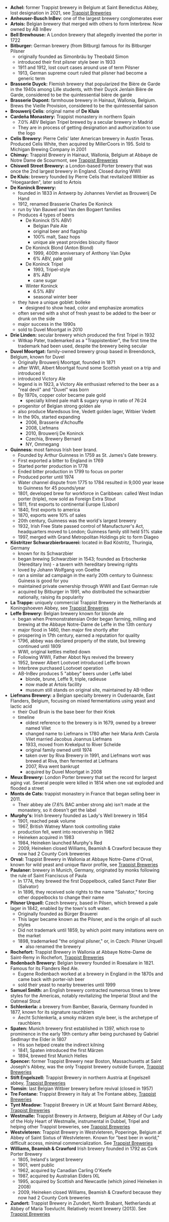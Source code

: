 * **Achel:** former Trappist brewery in Belgium at Saint Benedictus Abbey, lost designation in 2021, see [Trappist Breweries](obsidian://open?vault=cicerone&file=modules%2Fbelgian%2F12__trappist_breweries)
* **Anheuser-Busch InBev**: one of the largest brewery conglomerates ever
* **Artois:** Belgian brewery that merged with others to form Interbrew. Now owned by AB InBev
* **Bell Brewhouse:** A London brewery that allegedly invented the porter in 1722
* **Bitburger:** German brewery (from Bitburg) famous for its Bitburger Pilsner
	* originally founded as Simonbräu by Theobald Simon
	* introduced their first pilsner style beer in 1933
	* 1911 and 1912, lost court cases around use of term Pilsner
	* 1913, German supreme court ruled that pilsner had become a generic term
* **Brasserie Duyck:** Flemish brewery that popularized the Bière de Garde in the 1940s among Lille students, with their Duyck Jenlain Bière de Garde, considered to be the quintessential bière de garde
* **Brasserie Dupont:** farmhouse brewery in Hainaut, Wallonia, Belgium. Brews the Vieille Provision, considered to be the quintessential saison
* **Brouwerij Celis**: original name of **De Kluis**
* **Cardeña Monastery:** Trappist monastery in northern Spain
	* 7.0% ABV Belgian Tripel brewed by a secular brewery in Madrid
	* They are in process of getting designation and authorization to use the logo
* **Celis Brewery**: Pierre Celis' later American brewery in Austin Texas. Produced Celis White, then acquired by MillerCoors in 195. Sold to Michigan Brewing Company in 2001
* **Chimay:** Trappist Brewery in Hainaut, Wallonia, Belgium at Abbaye de Notre Dame de Scourmont, see [Trappist Breweries](obsidian://open?vault=cicerone&file=modules%2Fbelgian%2F12__trappist_breweries)
* **Chiswell Street Brewery:** a London-based Porter brewery that was once the 2nd largest brewery in England. Closed during WWII
* **De Kluis:** brewery founded by Pierre Celis that revitalized Witbier as "Hoegaarden", later sold to Artois
* **De Koninck Brewery:** 
	* founded in 1833 in Antwerp by Johannes Vervliet as Brouwerij De Hand
	* 1912, renamed Brasserie Charles De Koninck
	* run by Van Bauwel and Van den Bogaert families
	* Produces 4 types of beers
		* De Koninck (5% ABV)
			* Belgian Pale Ale
			* original beer and flagship
			* 100% malt, Saaz hops
			* unique ale yeast provides biscuity flavor
		* De Koninck Blond (Anton Blond)
			* 1999, 400th anniversary of Anthony Van Dyke
			* 6% ABV, pale gold
		* De Koninck Tripel
			* 1993, Tripel-style
			* 8% ABV
			* cane sugar
		* Winter Koninck
			* 6.5% ABV
			* seasonal winter beer
	* they have a unique goblet: bolleke
		* designed to show head, color and emphasize aromatics
	* often served with a shot of fresh yeast to be added to the beer or drunk on the side
	* major success in the 1990s
	* sold to Duvel Moortgat in 2010
* **Drie Linden:** secular brewery which produced the first Tripel in 1932
	* Witkap Pater, trademarked as a "Trappistenbier", the first time the trademark had been used, despite the brewery being secular
* **Duvel Moortgat:** family-owned brewery group based in Breendonck, Belgium, known for Duvel
	* Originally Brouwerij Moortgat, founded in 1871
	* after WWI, Albert Moortgat found some Scottish yeast on a trip and introduced it
	* introduced Victory Ale
	* legend is in 1923, a Victory Ale enthusiast referred to the beer as a "real devil" and "Duvel" was born
	* By 1970s, copper color became pale gold
		* specially kilned pale malt & sugary syrup in ratio of 76:24
	* progenitor of Belgian strong golden ale
	* also produce Maredsous line, Vedett golden lager, Witbier Vedett
	* In the 90s, started expanding
		* 2006, Brasserie d'Achouffe
		* 2008, Liefmans
		* 2010, Brouwerij De Koninck 
		* Czechia, Brewery Bernard
		* NY, Ommegang
* **Guinness:** most famous Irish beer brand. 
	* Founded by Arthur Guinness in 1759 as St. James's Gate brewery. 
	* First exported a bitter to England in 1769
	* Started porter production in 1778
	* Ended bitter production in 1799 to focus on porter
	* Produced porter until 1974
	* Water channel dispute from 1775 to 1784 resulted in 9,000 year lease to Guinness for 45 pounds/year
	* 1801, developed brew for workforce in Caribbean: called West Indian porter (triple), now sold as Foreign Extra Stout
	* 1811, first exports to continental Europe (Lisbon)
	* 1840, first exports to america
	* 1870, exports were 10% of sales
	* 20th century, Guinness was the world's largest brewery
	* 1932, Irish Free State passed control of Manufacturer's Act, headquarters moved to London; Guinness family still held 51% stake
	* 1997, merged with Grand Metropolitan Holdings plc to form Diageo
* **Köstritzer Schwarzbierbrauerei:** located in Bad Köstritz, Thuringia, Germany
	* known for its Schwarzbier
	* began brewing Schwarzbier in 1543; founded as Erbschenke (Hereditary Inn) - a tavern with hereditary brewing rights
	* loved by Johann Wolfgang von Goethe
	* ran a similar ad campaign in the early 20th century to Guinness: Guiness is good for you
	* maintained private ownership through WWII and East German rule
	* acquired by Bitburger in 1991, who distributed the schwarzbier nationally, raising its popularity 
* **La Trappe:** uniquely commercial Trappist Brewery in the Netherlands at Koningshoeven Abbey, see [Trappist Breweries](obsidian://open?vault=cicerone&file=modules%2Fbelgian%2F12__trappist_breweries)
* **Leffe Brewery:** Belgian brewery known for blonde ale
	* began when Premonstratensian Order began farming, milling and brewing at the Abbaye Notre-Dame de Leffe in the 13th century
	* major flood in 1460, then major fire shortly after
	* prospering in 17th century, earned a reputation for quality
	* 1796, abbey was declared property of the state, but brewing continued until 1809
	* WWI, original kettles melted down
	* Following WWII, Father Abbot Nys revived the brewery
	* 1952, brewer Albert Lootvoet introduced Leffe brown
	* Interbrew purchased Lootvoet operation
	* AB-InBev produces 5 "abbey" beers under Leffe label
		* blonde, brune, Leffe 9, triple, radieuse
		* now made at Artois facility
		* museum still stands on original site, maintained by AB-InBev
* **Liefmans Brewery:** a Belgian specialty brewery in Oudenaarde, East Flanders, Belgium, focusing on mixed fermentations using yeast and lactic acid
	* their Oud Bruin is the base beer for their Kriek
	* timeline
		* oldest reference to the brewery is in 1679, owned by a brewer named Vilet
		* changed name to Liefmans in 1780 after heir Maria Anth  Carola Vilet married Jacobus Joannus Liefmans
		* 1933, moved from Krekelput to River Schelde
		* original family owned until 1974
		* taken over by Riva Brewery in 1991, and Liefmans wort was brewed  at Riva, then fermented at Liefmans
		* 2007, Riva went bankrupt
		* acquired by Duvel Moortgat in 2008
* **Meux Brewery:** London Porter brewery that set the record for largest aging vat. Several people were killed in 1814 when one vat exploded and flooded a street
* **Monts de Cats:** trappist monastery in France that began selling beer in 2011.
	* Their abbey ale (7.6% BAC amber strong ale) isn't made at the monastery, so it doesn't get the label
* **Murphy's:** Irish brewery founded as Lady's Well brewery in 1854
	* 1901, reached peak volume
	* 1967, British Watney Mann took controlling stake
	* production fell, went into receivership in 1982
	* Heineken acquired in 1983
	* 1984, Heineken launched Murphy's Red
	* 2009, Heineken closed Williams, Beamish & Crawford because they now had 2 County Cork breweries
* **Orval:** Trappist Brewery in Wallonia at Abbaye Notre-Dame d'Orval, known for wild yeast and unique flavor profile, see [Trappist Breweries](obsidian://open?vault=cicerone&file=modules%2Fbelgian%2F12__trappist_breweries)
* **Paulaner:** brewery in Munich, Germany, originated by monks following the rule of Saint Franciscus of Paula
	* In 1774, they brewed the first Doppelbock, called Sanct Pater Bier (Salvator)
	* In 1896, they received sole rights to the name "Salvator," forcing other doppelbocks to change their name
* **Pilsner Urquell:** Czech brewery, based in Pilsen, which brewed a pale lager in 1842, enabled by the town's soft water.
	* Originally founded as Bürger Brauerei
	* This lager became known as the Pilsner, and is the origin of all such styles
	* Did not trademark until 1859, by which point many imitations were on the market
	* 1898, trademarked "the original pilsner," or, in Czech: Pilsner Urquell
		* also renamed the brewery
* **Rochefort:** Trappist Brewery in Wallonia at Abbaye Notre-Dame de Saint-Remy in Rochefort, [Trappist Breweries](obsidian://open?vault=cicerone&file=modules%2Fbelgian%2F12__trappist_breweries)
* **Rodenbach Brewery:** Belgian brewery founded in Roesalare in 1821. Famous for its Flanders Red Ale.
	* Eugene Rodenbach worked at a brewery in England in the 1870s and came back with porter-ish beer
	* sold their yeast to nearby breweries until 1999
* **Samuel Smith:** an English brewery contracted numerous times to brew styles for the Americas, notably revitalizing the Imperial Stout and the Oatmeal Stout
* **Schlenkerla:** a brewery from Bamber, Bavaria, Germany founded in 1877, known for its signature rauchbiers
	* Aecht Schlenkerla, a smoky märzen style beer, is the archetype of rauchbiers
* **Spaten:** Munich brewery first established in 1397, which rose to prominence in the early 19th century after being purchased by Gabriel Sedlmayr the Elder in 1807
	* His son helped create the indirect kilning
	* 1841, Spaten introduced the first Märzen
	* 1894, brewed first Munich Helles
* **Spencer:** former Trappist Brewery near Boston, Massachusetts at Saint Joseph's Abbey, was the only Trappist brewery outside Europe, [Trappist Breweries](obsidian://open?vault=cicerone&file=modules%2Fbelgian%2F12__trappist_breweries)
* **Stift Engelszell:** Trappist Brewery in northern Austria at Engelszell abbey, [Trappist Breweries](obsidian://open?vault=cicerone&file=modules%2Fbelgian%2F12__trappist_breweries)
* **Tomsin**: last Belgian Witbier brewery before revival (closed in 1957)
* **Tre Fontane:** Trappist Brewery in Italy at Tre Fontane abbey, [Trappist Breweries](obsidian://open?vault=cicerone&file=modules%2Fbelgian%2F12__trappist_breweries)
* **Tynt Meadow:** Trappist Brewery in UK at Mount Saint Bernard Abbey, [Trappist Breweries](obsidian://open?vault=cicerone&file=modules%2Fbelgian%2F12__trappist_breweries)
* **Westmalle:** Trappist Brewery in Antwerp, Belgium at Abbey of Our Lady of the Holy Heart of Westmalle, instrumental in Dubbel, Tripel and helping other Trappist breweries, see [Trappist Breweries](obsidian://open?vault=cicerone&file=modules%2Fbelgian%2F12__trappist_breweries)
* **Westvleteren**: Trappist Brewery in Westvleteren, Poperinge, Belgium at Abbey of Saint Sixtus of Westvleteren. Known for "best beer in world," difficult access, minimal commercialization. See [Trappist Breweries](obsidian://open?vault=cicerone&file=modules%2Fbelgian%2F12__trappist_breweries)
* **Williams, Beamish & Crawford** Irish brewery founded in 1792 as Cork Porter Brewery
	* 1805, Ireland's largest brewery
	* 1901, went public
	* 1962, acquired by Canadian Carling O'Keefe
	* 1987, acquired by Australian Elders IXL
	* 1995, acquired by Scottish and Newcastle (which joined Heineken in 2008)
	* 2009, Heineken closed Williams, Beamish & Crawford because they now had 2 County Cork breweries
* **Zundert:** Trappist Brewery in Zundert, North Brabant, Netherlands at Abbey of Maria Toevlucht. Relatively recent brewery (2013). See [Trappist Breweries](obsidian://open?vault=cicerone&file=modules%2Fbelgian%2F12__trappist_breweries)